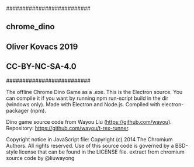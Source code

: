 
##########################
##  chrome_dino         ##
##  Oliver Kovacs 2019  ##
##  CC-BY-NC-SA-4.0     ##
##########################

The offline Chrome Dino Game as a .exe.
This is the Electron source.
You can compile it if you want by running npm run-script build in the dir (windows only).
Made with Electron and Node.js.
Compiled with electron-packager (npm).

Dino game source code from Wayou Liu (https://github.com/wayou).
Repository: https://github.com/wayou/t-rex-runner.

Copyright notice in JavaScript file:
Copyright (c) 2014 The Chromium Authors. All rights reserved.
Use of this source code is governed by a BSD-style license that can be
found in the LICENSE file.
extract from chromium source code by @liuwayong